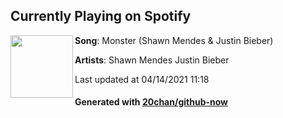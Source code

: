 ## Currently Playing on Spotify

[<img align="left" width="100" src="https://i.scdn.co/image/ab67616d00001e0212e57573cbc551c187a96107">](https://open.spotify.com/album/3yVVL2EYLp8g7gT08VvYKy)

**Song**: Monster (Shawn Mendes & Justin Bieber)

**Artists**: Shawn Mendes Justin Bieber

Last updated at 04/14/2021 11:18

#### Generated with [20chan/github-now](https://github.com/20chan/github-now)
